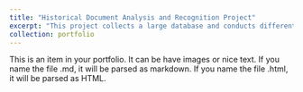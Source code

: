```yaml
---
title: "Historical Document Analysis and Recognition Project"
excerpt: "This project collects a large database and conducts different recognizers <br/><img src='/images/pmjt.png'>"
collection: portfolio
---
```


This is an item in your portfolio. It can be have images or nice text. If you name the file .md, it will be parsed as markdown. If you name the file .html, it will be parsed as HTML. 
